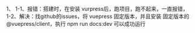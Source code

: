 1、
1-1、报错：搭建时，在安装 vurpress后，跑项目，跑不起来，一直报错，  
1-2、解决：找github的issues，将 vuepress 固定版本，并且安装 固定版本的 @vuepress/client，执行 npm run docs:dev 可以成功运行